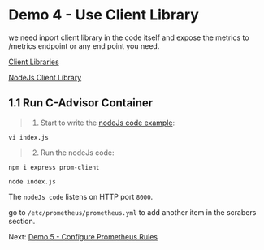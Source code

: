 # Demo 4 - Use Client Library

we need inport client library in the code itself and expose the metrics to /metrics endpoint or any end point you need.

[Client Libraries](https://prometheus.io/docs/instrumenting/clientlibs/)

[NodeJs Client Library](https://github.com/siimon/prom-client)

## 1.1 Run C-Advisor Container

> 1. Start to write the [nodeJs code example](index.js):
```
vi index.js
```

> 2. Run the nodeJs code:

```
npm i express prom-client

node index.js
```

The `nodeJs code` listens on HTTP port `8000`.

go to `/etc/prometheus/prometheus.yml` to add another item in the scrabers section.

Next: [Demo 5 - Configure Prometheus Rules](../../demo05/prometheus-rule/README.md)
